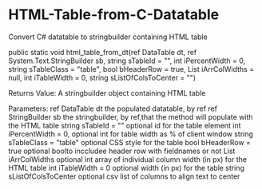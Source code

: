 # HTML-Table-from-C-Datatable
Convert C# datatable to stringbuilder containing HTML table

public static void html_table_from_dt(ref DataTable dt, ref System.Text.StringBuilder sb, string sTableId = "",
                                              int iPercentWidth = 0, string sTableClass = "table", bool bHeaderRow = true,
                                              List<int> iArrColWidths = null, int iTableWidth = 0, string sListOfColsToCenter = "")
    
Returns Value:
A stringbuilder object containing HTML table
 
Parameters:
ref DataTable dt              the populated datatable, by ref
ref StringBuilder sb          the stringbuilder, by ref,that the method will populate with the HTML table
string sTableId = ""          optional id for the table element
int iPercentWidth = 0,        optional int for table width as % of client window
string sTableClass = "table"  optional CSS style for the table
bool bHeaderRow = true        optional boolto inccludee header row with fieldnames or not
List<int> iArrColWidths       optional int array of individual column width (in px) for the HTML table
int iTableWidth = 0           optional width (in px) for the table
string sListOfColsToCenter    optional csv list of columns to align text to center
